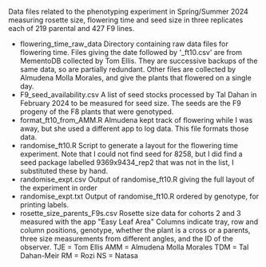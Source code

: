 Data files related to the phenotyping experiment in Spring/Summer 2024 measuring
rosette size, flowering time and seed size in three replicates each of 219 parental
and 427 F9 lines.

- flowering_time_raw_data
    Directory containing raw data files for flowering time.
    Files giving the date followed by '_ft10.csv' are from MementoDB collected 
    by Tom Ellis. They are successive backups of the same data, so are partially
    redundant.
    Other files are collected by Almudena Molla Morales, and give the plants that
    flowered on a single day.
- F9_seed_availability.csv
    A list of seed stocks processed by Tal Dahan in February 2024 to be measured
    for seed size. The seeds are the F9 progeny of the F8 plants that were
    genotyped.
- format_ft10_from_AMM.R
    Almudena kept track of flowering while I was away, but she used a different
    app to log data. This file formats those data.
- randomise_ft10.R
    Script to generate a layout for the flowering time experiment.
    Note that I could not find seed for 8258, but I did find a seed package labelled
    9369x9434_rep2 that was not in the list, I substituted these by hand.
- randomise_expt.csv
    Output of randomise_ft10.R giving the full layout of the experiment in order
- randomise_expt.txt
    Output of randomise_ft10.R ordered by genotype, for printing labels.
- rosette_size_parents_F9s.csv
    Rosette size data for cohorts 2 and 3 measured with the app "Easy Leaf Area"
    Columns indicate tray, row and column positions, genotype, whether the plant
    is a cross or a parents, three size measurements from different angles, and
    the ID of the observer.
        TJE = Tom Ellis
        AMM = Almudena Molla Morales
        TDM = Tal Dahan-Meir
        RM = Rozi
        NS = Natasa